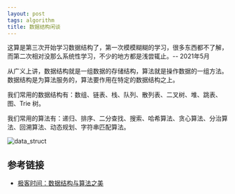 ```yaml
---
layout: post
tags: algorithm
title: 数据结构闲谈
---
```

这算是第三次开始学习数据结构了，第一次模模糊糊的学习，很多东西都不了解，而第二次相对没那么系统性学习，不少的地方都是浅尝辄止。-- 2021年5月

从广义上讲，数据结构就是一组数据的存储结构，算法就是操作数据的一组方法。数据结构是为算法服务的，算法要作用在特定的数据结构之上。

我们常用的数据结构有：数组、链表、栈、队列、散列表、二叉树、堆、跳表、图、Trie 树。

我们常用的算法有：递归、排序、二分查找、搜索、哈希算法、贪心算法、分治算法、回溯算法、动态规划、字符串匹配算法。

![data_struct](../../../images/data_struct.jpg)

## 参考链接
- [极客时间：数据结构与算法之美](https://time.geekbang.org/column/article/40011)


